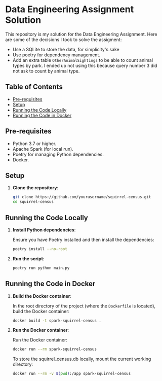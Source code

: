 # Data Engineering Assignment Solution

This repository is my solution for the Data Engineering Assignment. Here are some of the decisions I took to solve the assigment:

- Use a SQLite to store the data, for simplicity's sake
- Use poetry for dependency management.
- Add an extra table `OtherAnimalSightings` to be able to count animal types by park. I ended up not using this because query number 3 did not ask to count by animal type.

## Table of Contents

- [Pre-requisites](#pre-requisites)
- [Setup](#setup)
- [Running the Code Locally](#running-the-code-locally)
- [Running the Code in Docker](#running-the-code-in-docker)

## Pre-requisites

- Python 3.7 or higher.
- Apache Spark (for local run).
- Poetry for managing Python dependencies.
- Docker.

## Setup

1. **Clone the repository**:

    ```bash
    git clone https://github.com/yourusername/squirrel-census.git
    cd squirrel-census
    ```


## Running the Code Locally
1. **Install Python dependencies**:

    Ensure you have Poetry installed and then install the dependencies:

    ```bash
    poetry install --no-root
    ```

2. **Run the script**:

    ```bash
    poetry run python main.py
    ```

## Running the Code in Docker

1. **Build the Docker container**:

    In the root directory of the project (where the `Dockerfile` is located), build the Docker container:

    ```bash
    docker build -t spark-squirrel-census .
    ```

2. **Run the Docker container**:

    Run the Docker container:

    ```bash
    docker run --rm spark-squirrel-census
    ```
    
    To store the squirrel_census.db locally, mount the current working directory:

    ```bash
    docker run --rm -v $(pwd):/app spark-squirrel-census
    ```